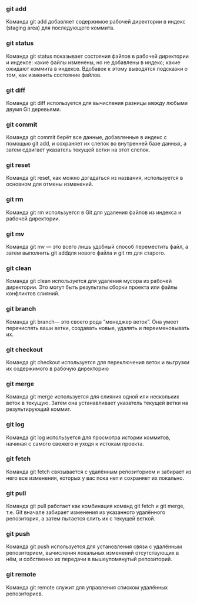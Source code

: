 ### git **add**
Команда git add добавляет содержимое рабочей директории в индекс (staging area) для последующего коммита.

### git **status**
Команда git status показывает состояния файлов в рабочей директории и индексе: какие файлы изменены, но не добавлены в индекс; какие ожидают коммита в индексе. Вдобавок к этому выводятся подсказки о том, как изменить состояние файлов.

### git **diff**
Команда git diff используется для вычисления разницы между любыми двумя Git деревьями. 

### git **commit**
Команда git commit берёт все данные, добавленные в индекс с помощью git add, и сохраняет их слепок во внутренней базе данных, а затем сдвигает указатель текущей ветки на этот слепок.

### git **reset**
Команда git reset, как можно догадаться из названия, используется в основном для отмены изменений.

### git **rm**
Команда git rm используется в Git для удаления файлов из индекса и рабочей директории. 

### git  **mv**
Команда git mv — это всего лишь удобный способ переместить файл, а затем выполнить git addдля нового файла и git rm для старого.

### git **clean**
Команда git clean используется для удаления мусора из рабочей директории. Это могут быть результаты сборки проекта или файлы конфликтов слияний.

### git **branch**
Команда git branch— это своего рода “менеджер веток”. Она умеет перечислять ваши ветки, создавать новые, удалять и переименовывать их.

### git **checkout**
Команда git checkout используется для переключения веток и выгрузки их содержимого в рабочую директорию

### git **merge**
Команда git merge используется для слияния одной или нескольких веток в текущую. Затем она устанавливает указатель текущей ветки на результирующий коммит.

### git **log**
Команда git log используется для просмотра истории коммитов, начиная с самого свежего и уходя к истокам проекта. 

### git **fetch**
Команда git fetch связывается с удалённым репозиторием и забирает из него все изменения, которых у вас пока нет и сохраняет их локально.

### git **pull**
Команда git pull работает как комбинация команд git fetch и git merge, т.е. Git вначале забирает изменения из указанного удалённого репозитория, а затем пытается слить их с текущей веткой.

### git **push**
Команда git push используется для установления связи с удалённым репозиторием, вычисления локальных изменений отсутствующих в нём, и собственно их передачи в вышеупомянутый репозиторий. 

### git **remote**
Команда git remote служит для управления списком удалённых репозиториев. 
